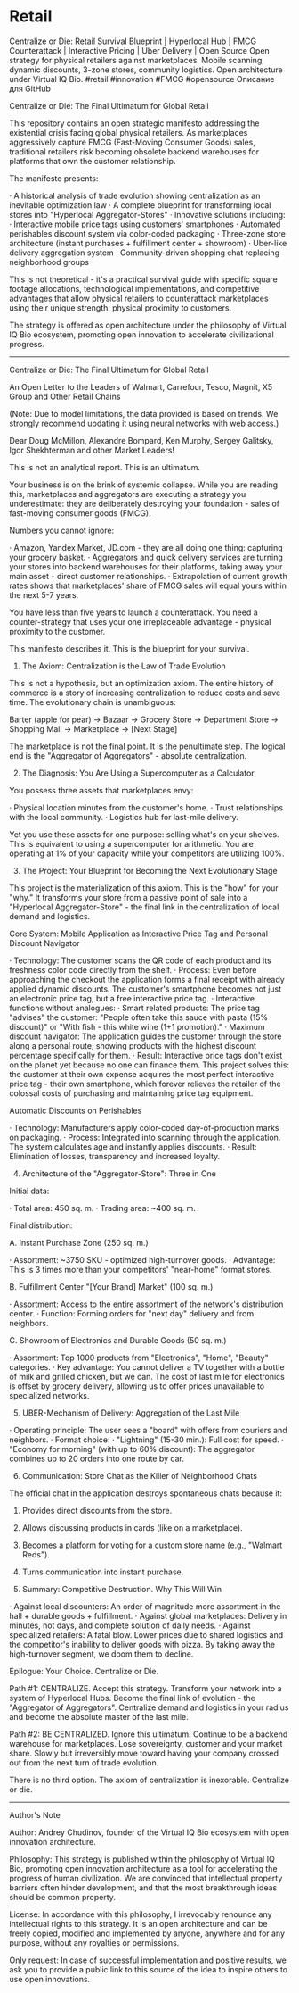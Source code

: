# Retail
Centralize or Die: Retail Survival Blueprint | Hyperlocal Hub | FMCG Counterattack | Interactive Pricing | Uber Delivery | Open Source  Open strategy for physical retailers against marketplaces. Mobile scanning, dynamic discounts, 3-zone stores, community logistics. Open architecture under Virtual IQ Bio.  #retail #innovation #FMCG #opensource
Описание для GitHub

Centralize or Die: The Final Ultimatum for Global Retail

This repository contains an open strategic manifesto addressing the existential crisis facing global physical retailers. As marketplaces aggressively capture FMCG (Fast-Moving Consumer Goods) sales, traditional retailers risk becoming obsolete backend warehouses for platforms that own the customer relationship.

The manifesto presents:

· A historical analysis of trade evolution showing centralization as an inevitable optimization law
· A complete blueprint for transforming local stores into "Hyperlocal Aggregator-Stores"
· Innovative solutions including:
  · Interactive mobile price tags using customers' smartphones
  · Automated perishables discount system via color-coded packaging
  · Three-zone store architecture (instant purchases + fulfillment center + showroom)
  · Uber-like delivery aggregation system
  · Community-driven shopping chat replacing neighborhood groups

This is not theoretical - it's a practical survival guide with specific square footage allocations, technological implementations, and competitive advantages that allow physical retailers to counterattack marketplaces using their unique strength: physical proximity to customers.

The strategy is offered as open architecture under the philosophy of Virtual IQ Bio ecosystem, promoting open innovation to accelerate civilizational progress.

---

Centralize or Die: The Final Ultimatum for Global Retail

An Open Letter to the Leaders of Walmart, Carrefour, Tesco, Magnit, X5 Group and Other Retail Chains

(Note: Due to model limitations, the data provided is based on trends. We strongly recommend updating it using neural networks with web access.)

Dear Doug McMillon, Alexandre Bompard, Ken Murphy, Sergey Galitsky, Igor Shekhterman and other Market Leaders!

This is not an analytical report. This is an ultimatum.

Your business is on the brink of systemic collapse. While you are reading this, marketplaces and aggregators are executing a strategy you underestimate: they are deliberately destroying your foundation - sales of fast-moving consumer goods (FMCG).

Numbers you cannot ignore:

· Amazon, Yandex Market, JD.com - they are all doing one thing: capturing your grocery basket.
· Aggregators and quick delivery services are turning your stores into backend warehouses for their platforms, taking away your main asset - direct customer relationships.
· Extrapolation of current growth rates shows that marketplaces' share of FMCG sales will equal yours within the next 5-7 years.

You have less than five years to launch a counterattack. You need a counter-strategy that uses your one irreplaceable advantage - physical proximity to the customer.

This manifesto describes it. This is the blueprint for your survival.

1. The Axiom: Centralization is the Law of Trade Evolution

This is not a hypothesis, but an optimization axiom. The entire history of commerce is a story of increasing centralization to reduce costs and save time. The evolutionary chain is unambiguous:

Barter (apple for pear) → Bazaar → Grocery Store → Department Store → Shopping Mall → Marketplace → [Next Stage]

The marketplace is not the final point. It is the penultimate step. The logical end is the "Aggregator of Aggregators" - absolute centralization.

2. The Diagnosis: You Are Using a Supercomputer as a Calculator

You possess three assets that marketplaces envy:

· Physical location minutes from the customer's home.
· Trust relationships with the local community.
· Logistics hub for last-mile delivery.

Yet you use these assets for one purpose: selling what's on your shelves. This is equivalent to using a supercomputer for arithmetic. You are operating at 1% of your capacity while your competitors are utilizing 100%.

3. The Project: Your Blueprint for Becoming the Next Evolutionary Stage

This project is the materialization of this axiom. This is the "how" for your "why." It transforms your store from a passive point of sale into a "Hyperlocal Aggregator-Store" - the final link in the centralization of local demand and logistics.

Core System: Mobile Application as Interactive Price Tag and Personal Discount Navigator

· Technology: The customer scans the QR code of each product and its freshness color code directly from the shelf.
· Process: Even before approaching the checkout the application forms a final receipt with already applied dynamic discounts. The customer's smartphone becomes not just an electronic price tag, but a free interactive price tag.
· Interactive functions without analogues:
  · Smart related products: The price tag "advises" the customer: "People often take this sauce with pasta (15% discount)" or "With fish - this white wine (1+1 promotion)."
  · Maximum discount navigator: The application guides the customer through the store along a personal route, showing products with the highest discount percentage specifically for them.
· Result: Interactive price tags don't exist on the planet yet because no one can finance them. This project solves this: the customer at their own expense acquires the most perfect interactive price tag - their own smartphone, which forever relieves the retailer of the colossal costs of purchasing and maintaining price tag equipment.

Automatic Discounts on Perishables

· Technology: Manufacturers apply color-coded day-of-production marks on packaging.
· Process: Integrated into scanning through the application. The system calculates age and instantly applies discounts.
· Result: Elimination of losses, transparency and increased loyalty.

4. Architecture of the "Aggregator-Store": Three in One

Initial data:

· Total area: 450 sq. m.
· Trading area: ~400 sq. m.

Final distribution:

A. Instant Purchase Zone (250 sq. m.)

· Assortment: ~3750 SKU - optimized high-turnover goods.
· Advantage: This is 3 times more than your competitors' "near-home" format stores.

B. Fulfillment Center "[Your Brand] Market" (100 sq. m.)

· Assortment: Access to the entire assortment of the network's distribution center.
· Function: Forming orders for "next day" delivery and from neighbors.

C. Showroom of Electronics and Durable Goods (50 sq. m.)

· Assortment: Top 1000 products from "Electronics", "Home", "Beauty" categories.
· Key advantage: You cannot deliver a TV together with a bottle of milk and grilled chicken, but we can. The cost of last mile for electronics is offset by grocery delivery, allowing us to offer prices unavailable to specialized networks.

5. UBER-Mechanism of Delivery: Aggregation of the Last Mile

· Operating principle: The user sees a "board" with offers from couriers and neighbors.
· Format choice:
  · "Lightning" (15-30 min.): Full cost for speed.
  · "Economy for morning" (with up to 60% discount): The aggregator combines up to 20 orders into one route by car.

6. Communication: Store Chat as the Killer of Neighborhood Chats

The official chat in the application destroys spontaneous chats because it:

1. Provides direct discounts from the store.
2. Allows discussing products in cards (like on a marketplace).
3. Becomes a platform for voting for a custom store name (e.g., "Walmart Reds").
4. Turns communication into instant purchase.

7. Summary: Competitive Destruction. Why This Will Win

· Against local discounters: An order of magnitude more assortment in the hall + durable goods + fulfillment.
· Against global marketplaces: Delivery in minutes, not days, and complete solution of daily needs.
· Against specialized retailers: A fatal blow. Lower prices due to shared logistics and the competitor's inability to deliver goods with pizza. By taking away the high-turnover segment, we doom them to decline.

Epilogue: Your Choice. Centralize or Die.

Path #1: CENTRALIZE. Accept this strategy. Transform your network into a system of Hyperlocal Hubs. Become the final link of evolution - the "Aggregator of Aggregators". Centralize demand and logistics in your radius and become the absolute master of the last mile.

Path #2: BE CENTRALIZED. Ignore this ultimatum. Continue to be a backend warehouse for marketplaces. Lose sovereignty, customer and your market share. Slowly but irreversibly move toward having your company crossed out from the next turn of trade evolution.

There is no third option. The axiom of centralization is inexorable.
Centralize or die.

---

Author's Note

Author: Andrey Chudinov, founder of the Virtual IQ Bio ecosystem with open innovation architecture.

Philosophy: This strategy is published within the philosophy of Virtual IQ Bio, promoting open innovation architecture as a tool for accelerating the progress of human civilization. We are convinced that intellectual property barriers often hinder development, and that the most breakthrough ideas should be common property.

License: In accordance with this philosophy, I irrevocably renounce any intellectual rights to this strategy. It is an open architecture and can be freely copied, modified and implemented by anyone, anywhere and for any purpose, without any royalties or permissions.

Only request: In case of successful implementation and positive results, we ask you to provide a public link to this source of the idea to inspire others to use open innovations.
